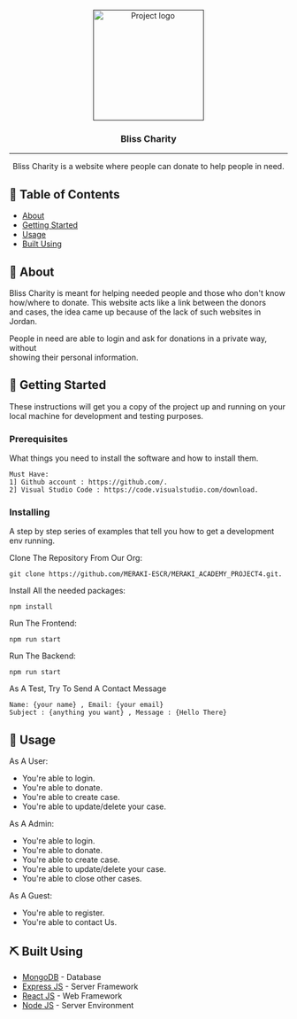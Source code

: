 <p align="center">
  <a href="" rel="noopener">
 <img width=200px height=200px src="https://i.imgur.com/6wj0hh6.jpg" alt="Project logo"></a>
</p>

<h3 align="center">Bliss Charity</h3>

---

<p align="center"> 
 Bliss Charity is a website where people can donate to help people in need.<br/>
</p>

## 📝 Table of Contents

- [About](#about)
- [Getting Started](#getting_started)
- [Usage](#usage)
- [Built Using](#built_using)

## 🧐 About <a name = "about"></a>

Bliss Charity is meant for helping needed people and those who don't know 
how/where to donate. This website acts like a link between the donors <br/> and cases, the idea came up because of the lack of such websites in Jordan.<br/>

People in need are able to login and ask for donations in a private way, without<br/>
showing their personal information.

## 🏁 Getting Started <a name = "getting_started"></a>

These instructions will get you a copy of the project up and running on your local machine for development and testing purposes.

### Prerequisites

What things you need to install the software and how to install them.

```
Must Have:
1] Github account : https://github.com/.
2] Visual Studio Code : https://code.visualstudio.com/download.

```

### Installing

A step by step series of examples that tell you how to get a development env running.

Clone The Repository From Our Org:

```
git clone https://github.com/MERAKI-ESCR/MERAKI_ACADEMY_PROJECT4.git.
```

Install All the needed packages:

```
npm install 
```

Run The Frontend:

```
npm run start
```
Run The Backend:

```
npm run start
```

As A Test, Try To Send A Contact Message
```
Name: {your name} , Email: {your email}
Subject : {anything you want} , Message : {Hello There}
```
## 🎈 Usage <a name="usage"></a>

<p> As A User: </p>
<ul>
<li>You're able to login.</li>
<li>You're able to donate.</li>
<li>You're able to create case.</li>
<li>You're able to update/delete your case.</li>
</ul>

<p> As A Admin: </p>
<ul>
<li>You're able to login.</li>
<li>You're able to donate.</li>
<li>You're able to create case.</li>
<li>You're able to update/delete your case.</li>
<li>You're able to close other cases.</li>
</ul>

<p> As A Guest: </p>
<ul>
<li>You're able to register.</li>
<li>You're able to contact Us.</li>
</ul>

## ⛏️ Built Using <a name = "built_using"></a>

- [MongoDB](https://www.mongodb.com/) - Database
- [Express JS](https://expressjs.com/) - Server Framework
- [React JS](https://https://reactjs.org/) - Web Framework
- [Node JS](https://nodejs.org/en/) - Server Environment
